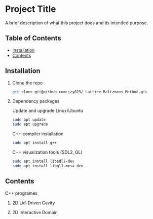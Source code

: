 # Project Title

A brief description of what this project does and its intended purpose.


## Table of Contents
- [Installation](#installation)
- [Contents](#content)
<!-- - [Features](#features)
- [Contributing](#contributing)
- [License](#license) -->

## Installation

1. Clone the repo
    ```bash
    git clone git@github.com:jzy023/ Lattice_Boltzmann_Method.git
   ```

2. Dependency packages

    Update and upgrade Linux/Ubuntu
    ```bash
    sudo apt update
    sudo apt upgrade
    ```

    C++ compiler installation
    ```bash
    sudo apt install g++
    ```

    C++ visualization tools (SDL2, GL)
    ```bash
    sudo apt install libsdl2-dev 
    sudo apt install libgl1-mesa-dev
    ```


    <!-- Python Pip Installs Packages
    ```bash
    sudo apt install python-pip
    sudo apt install python3-pip
    ``` -->

## Contents

C++ programes
    
1. 2D Lid-Driven Cavity 

2. 2D Interactive Domain




